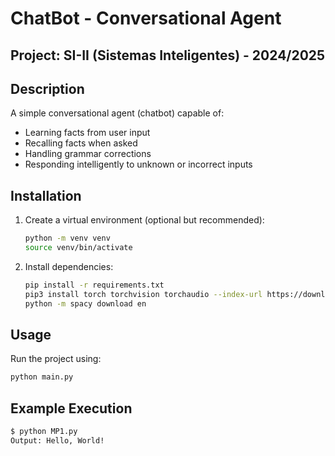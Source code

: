 # ChatBot - Conversational Agent
## Project: SI-II (Sistemas Inteligentes) - 2024/2025

## Description 
A simple conversational agent (chatbot) capable of:
- Learning facts from user input
- Recalling facts when asked
- Handling grammar corrections
- Responding intelligently to unknown or incorrect inputs

## Installation
1. Create a virtual environment (optional but recommended):
    ```sh
    python -m venv venv 
    source venv/bin/activate
    ``` 
2. Install dependencies:
    ```sh
    pip install -r requirements.txt
    pip3 install torch torchvision torchaudio --index-url https://download.pytorch.org/whl/cu118
    python -m spacy download en
    ``` 

## Usage
Run the project using: 
```sh
python main.py
```
## Example Execution
```sh
$ python MP1.py 
Output: Hello, World!
```

